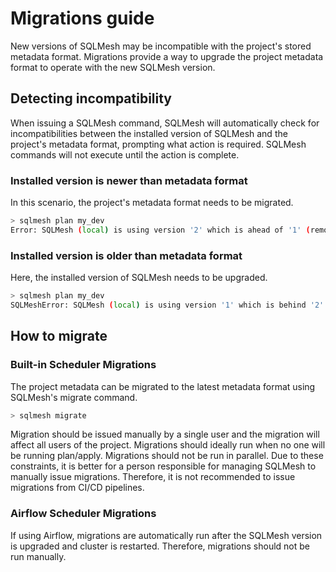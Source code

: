 # Migrations guide

New versions of SQLMesh may be incompatible with the project's stored metadata format. Migrations provide a way to upgrade the project metadata format to operate with the new SQLMesh version.

## Detecting incompatibility
When issuing a SQLMesh command, SQLMesh will automatically check for incompatibilities between the installed version of SQLMesh and the project's metadata format, prompting what action is required. SQLMesh commands will not execute until the action is complete.

### Installed version is newer than metadata format
In this scenario, the project's metadata format needs to be migrated.

```bash
> sqlmesh plan my_dev
Error: SQLMesh (local) is using version '2' which is ahead of '1' (remote). Please run a migration ('sqlmesh migrate' command).
```

### Installed version is older than metadata format
Here, the installed version of SQLMesh needs to be upgraded.

```bash
> sqlmesh plan my_dev
SQLMeshError: SQLMesh (local) is using version '1' which is behind '2' (remote). Please upgrade SQLMesh.
```

## How to migrate

### Built-in Scheduler Migrations

The project metadata can be migrated to the latest metadata format using SQLMesh's migrate command.

```bash
> sqlmesh migrate
```

Migration should be issued manually by a single user and the migration will affect all users of the project. 
Migrations should ideally run when no one will be running plan/apply. 
Migrations should not be run in parallel. 
Due to these constraints, it is better for a person responsible for managing SQLMesh to manually issue migrations. 
Therefore, it is not recommended to issue migrations from CI/CD pipelines.

### Airflow Scheduler Migrations

If using Airflow, migrations are automatically run after the SQLMesh version is upgraded and cluster is restarted. 
Therefore, migrations should not be run manually.

